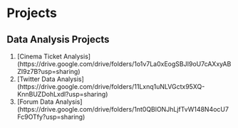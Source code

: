 # Projects
## Data Analysis Projects
<ol>
<li>[Cinema Ticket Analysis](https://drive.google.com/drive/folders/1o1v7La0xEogSBJI9oU7cAXxyABZI9z7B?usp=sharing)</li>
<li>[Twitter Data Analysis](https://drive.google.com/drive/folders/11Lxnq1uNLVGctx95XQ-KnnBUZDohLxdl?usp=sharing)</li>
<li>[Forum Data Analysis](https://drive.google.com/drive/folders/1nt0QBlONJhLjfTvW148N4ocU7Fc9OTfy?usp=sharing)</li>
